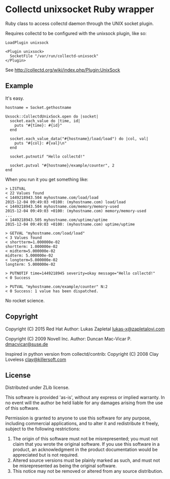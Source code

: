 # Collectd unixsocket Ruby wrapper

Ruby class to access collectd daemon through the UNIX socket plugin.

Requires collectd to be configured with the unixsock plugin, like so:

    LoadPlugin unixsock

    <Plugin unixsock>
      SocketFile "/var/run/collectd-unixsock"
    </Plugin>

See http://collectd.org/wiki/index.php/Plugin:UnixSock

## Example

It's easy.

    hostname = Socket.gethostname

    Uxsock::CollectdUnixSock.open do |socket|
      socket.each_value do |time, id|
        puts "#{time}: #{id}"
      end

      socket.each_value_data("#{hostname}/load/load") do |col, val|
        puts "#{col}: #{val}\n"
      end

      socket.putnotif "Hello collectd!"

      socket.putval "#{hostname}/example/counter", 2
    end

When you run it you get something like:

    > LISTVAL
    < 22 Values found
    < 1449218943.504 myhostname.com/load/load
    2015-12-04 09:49:03 +0100: (myhostname.com) load/load
    < 1449218943.504 myhostname.com/memory/memory-used
    2015-12-04 09:49:03 +0100: (myhostname.com) memory/memory-used
    ...
    < 1449218943.505 myhostname.com/uptime/uptime
    2015-12-04 09:49:03 +0100: (myhostname.com) uptime/uptime

    > GETVAL "myhostname.com/load/load"
    < 3 Values found
    < shortterm=1.000000e-02
    shortterm: 1.000000e-02
    < midterm=5.000000e-02
    midterm: 5.000000e-02
    < longterm=5.000000e-02
    longterm: 5.000000e-02

    > PUTNOTIF time=1449218945 severity=okay message="Hello collectd!"
    < 0 Success

    > PUTVAL "myhostname.com/example/counter" N:2 
    < 0 Success: 1 value has been dispatched.

No rocket science.

## Copyright

Copyright (C) 2015 Red Hat
Author: Lukas Zapletal <lukas-x@zapletalovi.com>

Copyright (C) 2009 Novell Inc.
Author: Duncan Mac-Vicar P. <dmacvicar@suse.de>

Inspired in python version from collectd/contrib:
Copyright (C) 2008 Clay Loveless <clay@killersoft.com>

## License

Distributed under ZLib license.

This software is provided 'as-is', without any express or implied
warranty.  In no event will the author be held liable for any damages
arising from the use of this software.

Permission is granted to anyone to use this software for any purpose,
including commercial applications, and to alter it and redistribute it
freely, subject to the following restrictions:

1. The origin of this software must not be misrepresented; you must not
   claim that you wrote the original software. If you use this software
   in a product, an acknowledgment in the product documentation would be
   appreciated but is not required.
2. Altered source versions must be plainly marked as such, and must not be
   misrepresented as being the original software.
3. This notice may not be removed or altered from any source distribution.

